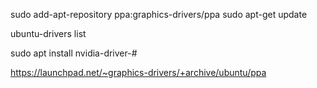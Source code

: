 sudo add-apt-repository ppa:graphics-drivers/ppa
sudo apt-get update

ubuntu-drivers list

sudo apt install nvidia-driver-#

https://launchpad.net/~graphics-drivers/+archive/ubuntu/ppa
